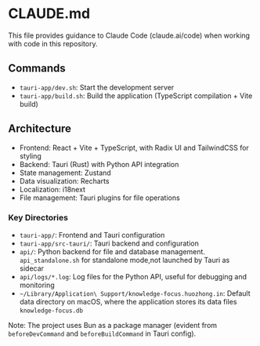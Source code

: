 # CLAUDE.md

This file provides guidance to Claude Code (claude.ai/code) when working with code in this repository.

## Commands

- `tauri-app/dev.sh`: Start the development server
- `tauri-app/build.sh`: Build the application (TypeScript compilation + Vite build)

## Architecture

- Frontend: React + Vite + TypeScript, with Radix UI and TailwindCSS for styling
- Backend: Tauri (Rust) with Python API integration
- State management: Zustand
- Data visualization: Recharts
- Localization: i18next
- File management: Tauri plugins for file operations

### Key Directories

- `tauri-app/`: Frontend and Tauri configuration
- `tauri-app/src-tauri/`: Tauri backend and configuration
- `api/`: Python backend for file and database management. `api_standalone.sh` for standalone mode,not launched by Tauri as sidecar
- `api/logs/*.log`: Log files for the Python API, useful for debugging and monitoring
- `~/Library/Application\ Support/knowledge-focus.huozhong.in`: Default data directory on macOS, where the application stores its data files `knowledge-focus.db`

Note: The project uses Bun as a package manager (evident from `beforeDevCommand` and `beforeBuildCommand` in Tauri config).
